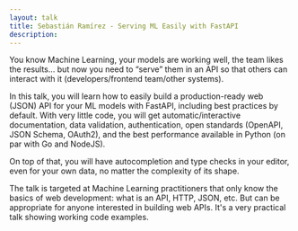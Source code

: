 ```yaml
---
layout: talk
title: Sebastián Ramírez - Serving ML Easily with FastAPI
description: 
---
```


You know Machine Learning, your models are working well, the team likes the results… but now you need to “serve” them in an API so that others can interact with it (developers/frontend team/other systems).

In this talk, you will learn how to easily build a production-ready web (JSON) API for your ML models with FastAPI, including best practices by default. With very little code, you will get automatic/interactive documentation, data validation, authentication, open standards (OpenAPI, JSON Schema, OAuth2), and the best performance available in Python (on par with Go and NodeJS).

On top of that, you will have autocompletion and type checks in your editor, even for your own data, no matter the complexity of its shape.

The talk is targeted at Machine Learning practitioners that only know the basics of web development: what is an API, HTTP, JSON, etc. But can be appropriate for anyone interested in building web APIs. It's a very practical talk showing working code examples.

